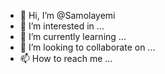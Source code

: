 - 👋 Hi, I’m @Samolayemi
- 👀 I’m interested in ...
- 🌱 I’m currently learning ...
- 💞️ I’m looking to collaborate on ...
- 📫 How to reach me ...

<!---
Samolayemi/Samolayemi is a ✨ special ✨ repository because its `README.md` (this file) appears on your GitHub profile.
You can click the Preview link to take a look at your changes.
--->
